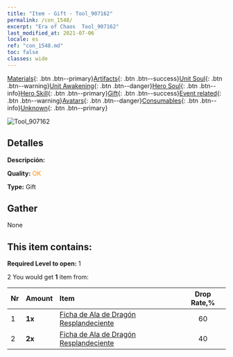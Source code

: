 ```yaml
---
title: "Item - Gift - Tool_907162"
permalink: /con_1548/
excerpt: "Era of Chaos  Tool_907162"
last_modified_at: 2021-07-06
locale: es
ref: "con_1548.md"
toc: false
classes: wide
---
```

 [Materials](/ItemsES/){: .btn .btn--primary}[Artifacts](/ItemsES/Artifacts/){: .btn .btn--success}[Unit Soul](/ItemsES/UnitSoul/){: .btn .btn--warning}[Unit Awakening](/ItemsES/UnitAwakening/){: .btn .btn--danger}[Hero Soul](/ItemsES/HeroSoul/){: .btn .btn--info}[Hero Skill](/ItemsES/HeroSkill/){: .btn .btn--primary}[Gift](/ItemsES/Gift/){: .btn .btn--success}[Event related](/ItemsES/Events/){: .btn .btn--warning}[Avatars](/ItemsES/Avatars/){: .btn .btn--danger}[Consumables](/ItemsES/Consumables/){: .btn .btn--info}[Unknown](/ItemsES/Unknown/){: .btn .btn--primary}

 ![Tool_907162](/images/t/i_907162.png)

## Detalles
 **Descripción:** 

 **Quality:** <span style="color: #FF8C00">OK</span>

 **Type:** Gift

## Gather

  None

## This item contains:

 **Required Level to open:** 1

 2 You would get **1** item  from:

  | Nr | Amount |     Item    | Drop Rate,% |
  |:---|:-------|:------------|:---------:|
  | 1 |  **1x** | [Ficha de Ala de Dragón Resplandeciente](/ItemsES/con_976/) | 60 | 
  | 2 |  **2x** | [Ficha de Ala de Dragón Resplandeciente](/ItemsES/con_976/) | 40 | 
